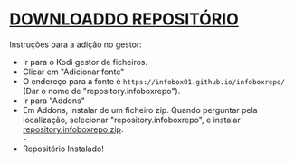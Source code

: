 # <a href="repository.infoboxrepo.zip">DOWNLOADDO REPOSITÓRIO</a>

Instruções para a adição no gestor:


<p align="left">
  <ul>
    <li>Ir para o Kodi gestor de ficheiros.</li>
    <li>Clicar em "Adicionar fonte"</li>
    <li>O endereço para a fonte é <code>https://infobox01.github.io/infoboxrepo/</code> (Dar o nome de "repository.infoboxrepo").</li>
    <li>Ir para "Addons"</li>
    <li>Em Addons, instalar de um ficheiro zip. Quando perguntar pela localização, selecionar "repository.infoboxrepo", e instalar <a href="repository.infoboxrepo.zip">repository.infoboxrepo.zip</a>.</li>
    -
    <li>Repositório Instalado!</li>
    
</ul>

                                      
                                       

</p>


